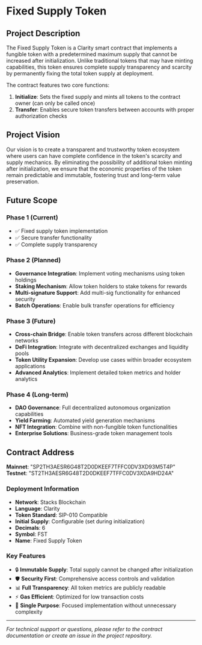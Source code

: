 # Fixed Supply Token

## Project Description

The Fixed Supply Token is a Clarity smart contract that implements a fungible token with a predetermined maximum supply that cannot be increased after initialization. Unlike traditional tokens that may have minting capabilities, this token ensures complete supply transparency and scarcity by permanently fixing the total token supply at deployment.

The contract features two core functions:
1. **Initialize**: Sets the fixed supply and mints all tokens to the contract owner (can only be called once)
2. **Transfer**: Enables secure token transfers between accounts with proper authorization checks

## Project Vision

Our vision is to create a transparent and trustworthy token ecosystem where users can have complete confidence in the token's scarcity and supply mechanics. By eliminating the possibility of additional token minting after initialization, we ensure that the economic properties of the token remain predictable and immutable, fostering trust and long-term value preservation.

## Future Scope

### Phase 1 (Current)
- ✅ Fixed supply token implementation
- ✅ Secure transfer functionality
- ✅ Complete supply transparency

### Phase 2 (Planned)
- **Governance Integration**: Implement voting mechanisms using token holdings
- **Staking Mechanism**: Allow token holders to stake tokens for rewards
- **Multi-signature Support**: Add multi-sig functionality for enhanced security
- **Batch Operations**: Enable bulk transfer operations for efficiency

### Phase 3 (Future)
- **Cross-chain Bridge**: Enable token transfers across different blockchain networks
- **DeFi Integration**: Integrate with decentralized exchanges and liquidity pools
- **Token Utility Expansion**: Develop use cases within broader ecosystem applications
- **Advanced Analytics**: Implement detailed token metrics and holder analytics

### Phase 4 (Long-term)
- **DAO Governance**: Full decentralized autonomous organization capabilities
- **Yield Farming**: Automated yield generation mechanisms
- **NFT Integration**: Combine with non-fungible token functionalities
- **Enterprise Solutions**: Business-grade token management tools

## Contract Address

**Mainnet**: "SP2TH3AESR6G48T2D0DKEEF7TFFC0DV3XD93M5T4P"  
**Testnet**: "ST2TH3AESR6G48T2D0DKEEF7TFFC0DV3XDA9HD24A"

### Deployment Information
- **Network**: Stacks Blockchain
- **Language**: Clarity
- **Token Standard**: SIP-010 Compatible
- **Initial Supply**: Configurable (set during initialization)
- **Decimals**: 6
- **Symbol**: FST
- **Name**: Fixed Supply Token

### Key Features
- 🔒 **Immutable Supply**: Total supply cannot be changed after initialization
- 🛡️ **Security First**: Comprehensive access controls and validation
- 📊 **Full Transparency**: All token metrics are publicly readable
- ⚡ **Gas Efficient**: Optimized for low transaction costs
- 🎯 **Single Purpose**: Focused implementation without unnecessary complexity

---

*For technical support or questions, please refer to the contract documentation or create an issue in the project repository.*

